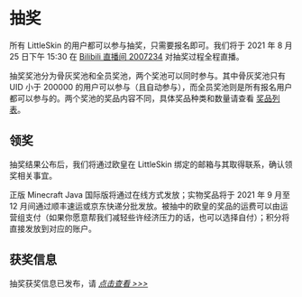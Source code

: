 # 抽奖

所有 LittleSkin 的用户都可以参与抽奖，只需要报名即可。我们将于 2021 年 8 月 25 日下午 15:30 在 [Bilibili 直播间 2007234](https://live.bilibili.com/2007234) 对抽奖过程全程直播。

抽奖奖池分为骨灰奖池和全员奖池，两个奖池可以同时参与。其中骨灰奖池只有 UID 小于 200000 的用户可以参与（且自动参与），而全员奖池则是所有报名用户都可以参与的。两个奖池的奖品内容不同，具体奖品种类和数量请查看 [奖品列表](/5thAnniv/rewards.html)。

## 领奖

抽奖结果公布后，我们将通过欧皇在 LittleSkin 绑定的邮箱与其取得联系，确认领奖相关事宜。

正版 Minecraft Java 国际版将通过在线方式发放；实物奖品将于 2021 年 9 月至 12 月间通过顺丰速运或京东快递分批发放。被抽中的欧皇的奖品的运费可以由运营组支付（如果你愿意帮我们减轻些许经济压力的话，也可以选择自付）；积分将直接发放到对应的账户。

## 获奖信息

抽奖获奖信息已发布，请 [_点击查看 >>>_](./winner.html#抽奖)